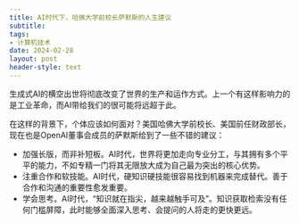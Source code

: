 ```yaml
---
title: AI时代下，哈佛大学前校长萨默斯的人生建议
subtitle: 
tags: 
- 计算机技术
date: 2024-02-28
layout: post
header-style: text
---
```


生成式AI的横空出世将彻底改变了世界的生产和运作方式。上一个有这样影响力的是工业革命，而AI带给我们的很可能将远超于此。

在这样的背景下，个体应该如何面对？美国哈佛大学前校长、美国前任财政部长，现在也是OpenAI董事会成员的萨默斯给到了一些不错的建议：

- 加强长版，而非补短板。AI时代，世界将更加走向专业分工，与其拥有多个平平的能力，不如专精一门将其无限放大成为自己最为突出的核心优势。
- 注重合作和软技能。AI时代，硬知识硬技能很容易找到机器来完成替代。善于合作和沟通的重要性愈发重要。
- 学会思考。AI时代，“知识就在指尖，越来越触手可及”。知识获取检索没有任何门槛屏障，此时能够全面深入思考、会提问的人将走的更快更远。